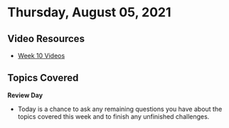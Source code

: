 # Thursday, August 05, 2021

## Video Resources
- [Week 10 Videos](https://www.youtube.com/watch?v=MZsgo-nkEY0&list=PLu0CiQ7bzwERqTICz00ppIjH3GTu1cYK6)

## Topics Covered
**Review Day**
  - Today is a chance to ask any remaining questions you have about the topics covered this week and to finish any unfinished challenges.


